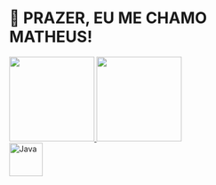 # 💫 PRAZER, EU ME CHAMO MATHEUS!

<div>
 <a href="https://github.com/matheuslinxy">
   <img height="153em" src ="https://github-readme-stats.vercel.app/api?username=matheuslinxy&show_incons=true&theme-dracula&include_all_commits=true&count_private=true" >
   <img height="153em" src ="https://github-readme-stats.vercel.app/api/top-langs/?username=matheuslinxy&layout=compact&langs_count=16&theme=dracula" >
 </a>
 </div>

<div>
  <img src="https://cdn.jsdelivr.net/gh/devicons/devicon/icons/java/java-original.svg" alt="Java" width="60" height="60"/>
</div>
 








<!-- Proudly created with GPRM ( https://gprm.itsvg.in ) -->
